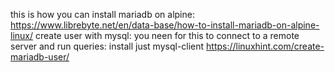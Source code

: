 this is how you can install mariadb on alpine:
	https://www.librebyte.net/en/data-base/how-to-install-mariadb-on-alpine-linux/
create user with mysql:
you neen for this to connect to a remote server and run queries: install just mysql-client
	https://linuxhint.com/create-mariadb-user/